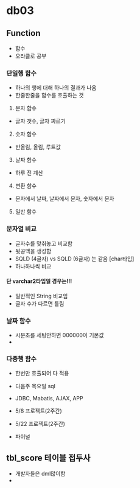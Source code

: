 # db03

## Function
- 함수
- 오라클로 공부
### 단일행 함수
- 하나의 행에 대해 하나의 결과가 나옴
- 한줄한줄을 함수를 호출하는 것

1. 문자 함수
- 글자 갯수, 글자 짜르기
2. 숫자 함수
- 반올림, 올림, 루트값
3. 날짜 함수
- 하루 전 계산
4. 변환 함수
- 문자에서 날짜, 날짜에서 문자, 숫자에서 문자
5. 일반 함수

### 문자열 비교
- 글자수를 맞춰놓고 비교함
- 뒷공백을 생성함
- SQLD (4글자)  vs   SQLD (6글자) 는 같음 [char타입]
- 하나하나씩 비교
#### 단 varchar2타입일 경우는!!!
- 일반적인 String 비교임
- 글자 수가 다르면 틀림

### 날짜 함수
- 시분초를 세팅안하면 000000이 기본값
- 


### 다중행 함수
- 한번만 호출되어 다 적용


- 다음주 목요일 sql
- JDBC, Mabatis, AJAX, APP
- 5/8 프로젝트(2주간)
- 5/22 프로젝트(2주간)
- 파이널

## tbl_score 테이블 접두사
- 개발자들은 dml많이함
- 